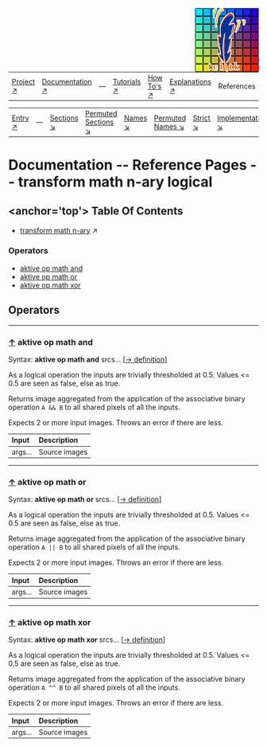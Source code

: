 <img src='../assets/aktive-logo-128.png' style='float:right;'>

||||||||
|---|---|---|---|---|---|---|
|[Project ↗](../../README.md)|[Documentation ↗](../index.md)|&mdash;|[Tutorials ↗](../tutorials.md)|[How To's ↗](../howtos.md)|[Explanations ↗](../explanations.md)|References|

|||||||||
|---|---|---|---|---|---|---|---|
|[Entry ↗](index.md)|&mdash;|[Sections ↘](bysection.md)|[Permuted Sections ↘](bypsection.md)|[Names ↘](byname.md)|[Permuted Names ↘](bypname.md)|[Strict ↘](strict.md)|[Implementations ↘](bylang.md)|

# Documentation -- Reference Pages -- transform math n-ary logical

## <anchor='top'> Table Of Contents

  - [transform math n-ary](transform_math_nary.md) ↗


### Operators

 - [aktive op math and](#op_math_and)
 - [aktive op math or](#op_math_or)
 - [aktive op math xor](#op_math_xor)

## Operators

---
### [↑](#top) <a name='op_math_and'></a> aktive op math and

Syntax: __aktive op math and__ srcs... [[→ definition](/file?ci=trunk&ln=106&name=etc/transformer/math/binary.tcl)]

As a logical operation the inputs are trivially thresholded at 0.5. Values <= 0.5 are seen as false, else as true.

Returns image aggregated from the application of the associative binary operation `A && B` to all shared pixels of all the inputs.

Expects 2 or more input images. Throws an error if there are less.

|Input|Description|
|:---|:---|
|args...|Source images|

---
### [↑](#top) <a name='op_math_or'></a> aktive op math or

Syntax: __aktive op math or__ srcs... [[→ definition](/file?ci=trunk&ln=106&name=etc/transformer/math/binary.tcl)]

As a logical operation the inputs are trivially thresholded at 0.5. Values <= 0.5 are seen as false, else as true.

Returns image aggregated from the application of the associative binary operation `A || B` to all shared pixels of all the inputs.

Expects 2 or more input images. Throws an error if there are less.

|Input|Description|
|:---|:---|
|args...|Source images|

---
### [↑](#top) <a name='op_math_xor'></a> aktive op math xor

Syntax: __aktive op math xor__ srcs... [[→ definition](/file?ci=trunk&ln=106&name=etc/transformer/math/binary.tcl)]

As a logical operation the inputs are trivially thresholded at 0.5. Values <= 0.5 are seen as false, else as true.

Returns image aggregated from the application of the associative binary operation `A ^^ B` to all shared pixels of all the inputs.

Expects 2 or more input images. Throws an error if there are less.

|Input|Description|
|:---|:---|
|args...|Source images|

